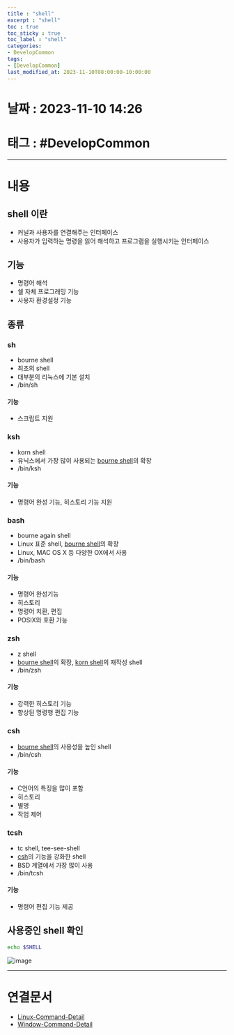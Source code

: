 ```yaml
---
title : "shell"
excerpt : "shell"
toc : true
toc_sticky : true
toc_label : "shell"
categories:
- DevelopCommon
tags:
- [DevelopCommon]
last_modified_at: 2023-11-10T08:00:00-10:00:00
---
```


# 날짜 : 2023-11-10 14:26

# 태그 : #DevelopCommon 
---

# 내용

## shell 이란
- 커널과 사용자를 연결해주는 인터페이스
- 사용자가 입력하는 명령을 읽어 해석하고 프로그램을 실행시키는 인터페이스

## 기능
- 명령어 해석
- 쉘 자체 프로그래밍 기능
- 사용자 환경설정 기능

## 종류

### sh
- bourne shell
- 최초의 shell
- 대부분의 리눅스에 기본 설치
- /bin/sh

#### 기능
- 스크립트 지원

### ksh
- korn shell
- 유닉스에서 가장 많이 사용되는 [bourne shell](#sh)의 확장
- /bin/ksh

#### 기능
- 명령어 완성 기능, 히스토리 기능 지원

### bash
- bourne again shell
- Linux 표준 shell, [bourne shell](#sh)의 확장
- Linux, MAC OS X 등 다양한 OX에서 사용
- /bin/bash

#### 기능
- 명령어 완성기능
- 히스토리
- 명령어 치환, 편집
- POSIX와 호환 가능

### zsh
- z shell
- [bourne shell](#sh)의 확장, [korn shell](#ksh)의 재작성 shell
- /bin/zsh

#### 기능
- 강력한 히스토리 기능
- 향상된 명령행 편집 기능

### csh
- [bourne shell](#sh)의 사용성을 높인 shell
- /bin/csh

#### 기능
- C언어의 특징을 많이 포함
- 히스토리
- 별명
- 작업 제어

### tcsh
- tc shell, tee-see-shell
- [csh](#csh)의 기능을 강화한 shell
- BSD 계열에서 가장 많이 사용
- /bin/tcsh

#### 기능
- 명령어 편집 기능 제공

## 사용중인 shell 확인

```bash
echo $SHELL
```

![image](../../assets/images/EchoShellResult.png)

---

# 연결문서
- [Linux-Command-Detail](../../cli/cli-LinuxCommandDetail)
- [Window-Command-Detail](../../cli/cli-WindowCommandDetail)